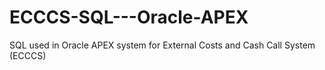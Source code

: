 # ECCCS-SQL---Oracle-APEX
SQL used in Oracle APEX system for External Costs and Cash Call System (ECCCS)
